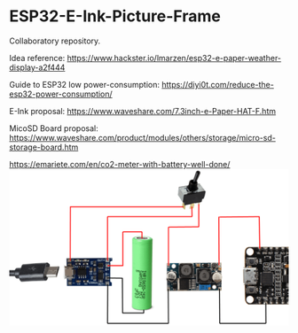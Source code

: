 # ESP32-E-Ink-Picture-Frame
Collaboratory repository.

Idea reference:
https://www.hackster.io/lmarzen/esp32-e-paper-weather-display-a2f444

Guide to ESP32 low power-consumption:
https://diyi0t.com/reduce-the-esp32-power-consumption/

E-Ink proposal:
https://www.waveshare.com/7.3inch-e-Paper-HAT-F.htm

MicoSD Board proposal:
https://www.waveshare.com/product/modules/others/storage/micro-sd-storage-board.htm

https://emariete.com/en/co2-meter-with-battery-well-done/
![Alt text](Images/PowerCircuit.png)